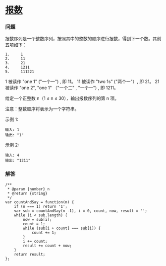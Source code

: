 # [报数](https://leetcode-cn.com/problems/count-and-say)

### 问题

报数序列是一个整数序列，按照其中的整数的顺序进行报数，得到下一个数。其前五项如下：

```
1.     1
2.     11
3.     21
4.     1211
5.     111221
```
1 被读作  "one 1"  ("一个一") , 即 11。
11 被读作 "two 1s" ("两个一"）, 即 21。
21 被读作 "one 2",  "one 1" （"一个二" ,  "一个一") , 即 1211。

给定一个正整数 n（1 ≤ n ≤ 30），输出报数序列的第 n 项。

注意：整数顺序将表示为一个字符串。



示例 1:

```
输入: 1
输出: "1"
```
示例 2:

```
输入: 4
输出: "1211"
```

### 解答

```
/**
 * @param {number} n
 * @return {string}
 */
var countAndSay = function(n) {
    if (n === 1) return '1';
    var sub = countAndSay(n -1), i = 0, count, now, result = '';
    while (i < sub.length) {
        now = sub[i];
        count = 1;
        while (sub[i + count] === sub[i]) {
            count += 1;
        }
        i += count;
        result += count + now;
    }
    return result;
};
```

